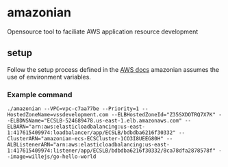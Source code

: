 # amazonian
Opensource tool to faciliate AWS application resource development

## setup
Follow the setup process defined in the [AWS docs](https://docs.aws.amazon.com/sdk-for-go/v1/developer-guide/configuring-sdk.html)
amazonian assumes the use of environment variables. 

### Example command
`./amazonian --VPC=vpc-c7aa77be --Priority=1 --HostedZoneName=vssdevelopment.com --ELBHostedZoneId="Z35SXDOTRQ7X7K" --ELBDNSName="ECSLB-524689478.us-east-1.elb.amazonaws.com" --ELBARN="arn:aws:elasticloadbalancing:us-east-1:417615409974:loadbalancer/app/ECSLB/bdbdba6216f30332" --ClusterARN="amazonian-ecs-ECSCluster-1CO3I8UEEG80H" --ALBListenerARN="arn:aws:elasticloadbalancing:us-east-1:417615409974:listener/app/ECSLB/bdbdba6216f30332/8ca78dfa2878578f" --image=willejs/go-hello-world`